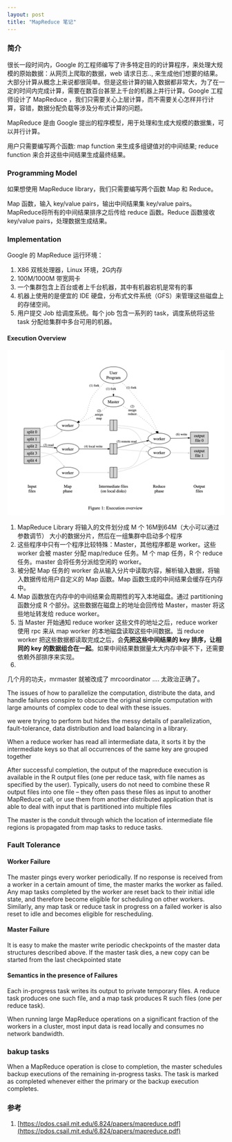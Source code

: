 ```yaml
---
layout: post
title: "MapReduce 笔记"
---
```


### 简介

很长一段时间内，Google 的工程师编写了许多特定目的的计算程序，来处理大规模的原始数据：从网页上爬取的数据，web 请求日志.., 来生成他们想要的结果。大部分计算从概念上来说都很简单。但是这些计算的输入数据都非常大，为了在一定的时间内完成计算，需要在数百台甚至上千台的机器上并行计算。Google 工程师设计了 MapReduce ，我们只需要关心上层计算，而不需要关心怎样并行计算，容错，数据分配负载等涉及分布式计算的问题。

MapReduce 是由 Google 提出的程序模型，用于处理和生成大规模的数据集，可以并行计算。

用户只需要编写两个函数: map function 来生成多组键值对的中间结果; reduce function 来合并这些中间结果生成最终结果。

###  Programming Model


如果想使用 MapReduce library，我们只需要编写两个函数 Map 和 Reduce。

Map 函数，输入 key/value pairs，输出中间结果集 key/value pairs。MapReduce将所有的中间结果排序之后传给 reduce 函数。Reduce 函数接收 key/value pairs，处理数据生成结果。

### Implementation

Google 的 MapReduce 运行环境：

1. X86 双核处理器，Linux 环境，2G内存
2. 100M/1000M 带宽网卡
3. 一个集群包含上百台或者上千台机器，其中有机器宕机是常有的事
4. 机器上使用的是便宜的 IDE 硬盘，分布式文件系统（GFS）来管理这些磁盘上的存储空间。
5. 用户提交 Job 给调度系统。每个 job 包含一系列的 task，调度系统将这些 task 分配给集群中多台可用的机器。

#### Execution Overview

<img src="/images/MapReduceOverview.png">

1. MapReduce Library 将输入的文件划分成 M 个 16M到64M（大小可以通过参数调节） 大小的数据分片，然后在一组集群中启动多个程序
2. 这些程序中只有一个程序比较特殊：Master，其他程序都是 worker。这些 worker 会被 master 分配 map/reduce 任务。M 个 map 任务，R 个 reduce 任务。master 会将任务分派给空闲的 worker。
3. 被分配 Map 任务的 worker 会从输入分片中读取内容，解析输入数据，将输入数据传给用户自定义的 Map 函数。Map 函数生成的中间结果会缓存在内存中。
4. Map 函数放在内存中的中间结果会周期性的写入本地磁盘。通过 partitioning 函数分成 R 个部分。这些数据在磁盘上的地址会回传给 Master，master 将这些地址转发给 reduce worker。
5. 当 Master 开始通知 reduce worker 这些文件的地址之后，reduce worker 使用 rpc 来从 map worker 的本地磁盘读取这些中间数据。当 reduce worker 把这些数据都读取完成之后，会**先把这些中间结果的 key 排序，让相同的 key 的数据组合在一起**。如果中间结果数据量太大内存中装不下，还需要依赖外部排序来实现。
6. 



几个月的功夫，mrmaster 就被改成了 mrcoordinator .... 太政治正确了。

The issues of how to parallelize the computation, distribute the data, and handle
failures conspire to obscure the original simple computation with large amounts of complex code to deal with
these issues.

we were trying to perform but hides the messy details of parallelization, fault-tolerance, data distribution
and load balancing in a library. 

When a reduce worker has read all intermediate data, it sorts it by the intermediate keys
so that all occurrences of the same key are grouped
together

After successful completion, the output of the mapreduce execution is available in the R output files (one per
reduce task, with file names as specified by the user).
Typically, users do not need to combine these R output
files into one file – they often pass these files as input to
another MapReduce call, or use them from another distributed application that is able to deal with input that is
partitioned into multiple files


The master is the conduit through which the location
of intermediate file regions is propagated from map tasks
to reduce tasks.

### Fault Tolerance

#### Worker Failure

The master pings every worker periodically. If no response is received from a worker in a certain amount of
time, the master marks the worker as failed. Any map
tasks completed by the worker are reset back to their initial idle state, and therefore become eligible for scheduling on other workers. Similarly, any map task or reduce
task in progress on a failed worker is also reset to idle
and becomes eligible for rescheduling.

#### Master Failure

It is easy to make the master write periodic checkpoints
of the master data structures described above. If the master task dies, a new copy can be started from the last
checkpointed state

#### Semantics in the presence of Failures

Each in-progress task
writes its output to private temporary files. A reduce task
produces one such file, and a map task produces R such
files (one per reduce task).

When running large
MapReduce operations on a significant fraction of the
workers in a cluster, most input data is read locally and
consumes no network bandwidth.

### bakup tasks

 When a MapReduce operation is close
to completion, the master schedules backup executions
of the remaining in-progress tasks. The task is marked
as completed whenever either the primary or the backup
execution completes.


### 参考

1. [https://pdos.csail.mit.edu/6.824/papers/mapreduce.pdf](https://pdos.csail.mit.edu/6.824/papers/mapreduce.pdf)